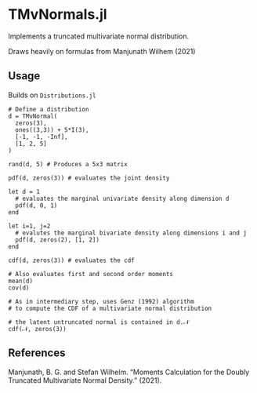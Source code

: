 # TMvNormals.jl
Implements a truncated multivariate normal distribution.

Draws heavily on formulas from Manjunath Wilhem (2021)

## Usage

Builds on `Distributions.jl`

```
# Define a distribution
d = TMvNormal(
  zeros(3),
  ones((3,3)) + 5*I(3),
  [-1, -1, -Inf],
  [1, 2, 5]
)

rand(d, 5) # Produces a 5x3 matrix 

pdf(d, zeros(3)) # evaluates the joint density

let d = 1
  # evaluates the marginal univariate density along dimension d
  pdf(d, 0, 1)
end

let i=1, j=2
  # evalutes the marginal bivariate density along dimensions i and j
  pdf(d, zeros(2), [1, 2])
end

cdf(d, zeros(3)) # evaluates the cdf

# Also evaluates first and second order moments
mean(d)
cov(d)

# As in intermediary step, uses Genz (1992) algorithm
# to compute the CDF of a multivariate normal distribution

# the latent untruncated normal is contained in d.𝒩
cdf(𝒩, zeros(3))
```

## References

Manjunath, B. G. and Stefan Wilhelm. “Moments Calculation for the Doubly Truncated Multivariate Normal Density.” (2021).
